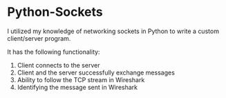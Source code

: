 # Python-Sockets

I utilized my knowledge of networking sockets in Python to write a custom client/server program.  

It has the following functionality: 
 
1) Client connects to the server
2) Client and the server successfully exchange messages
3) Ability to follow the TCP stream in Wireshark
4) Identifying the message sent in Wireshark
